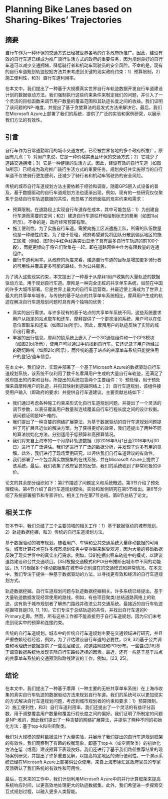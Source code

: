 # Planning Bike Lanes based on Sharing-Bikes’ Trajectories
## 摘要

自行车作为一种环保的交通方式已经被世界各地的许多政府所推广。因此，建设有效的自行车道已经成为推广骑行生活方式的政府的重要任务，因为规划良好的自行车道可以减少交通拥堵，降低骑行者和机动车驾驶员的安全风险。不幸的是，现有的自行车道规划轨迹挖掘方法并未考虑到关键的现实政府约束：1）预算限制，2）施工便利性，和3）自行车道利用率。

在本文中，我们提出了一种基于大规模真实世界自行车轨迹数据开发自行车道建设计划的数据驱动方法。我们强制执行这些约束条件来制定我们的问题，并引入了一个灵活的目标函数来调节用户数量的覆盖范围和其轨迹长度之间的收益。我们证明了该问题的NP-难度，并提出了基于贪婪算法的启发式方法来解决它。最后，我们在Microsoft Azure上部署了我们的系统，提供了广泛的实验和案例研究，以展示我们方法的有效性。

## 引言
自行车作为日常通勤常用的城市交通方式，已经被世界各地的多个政府所推广，原因有几点：1）对用户来说，它是一种价格实惠且环保的交通方式；2）它减少了道路交通拥堵；3）它是一种健康的生活方式。因此，建设有效的自行车道（如图1a所示）已经成为政府推广骑行生活方式的重要任务。规划良好并实施得当的自行车道不仅使骑行更加便利，还减少了骑行者和机动车驾驶员的安全风险。

传统的城市自行车道规划方法主要依赖于经验和调查。随着GPS嵌入式设备的普及，基于数据驱动的自行车道规划方法也逐渐出现，例如，现有的一些研究仅仅聚焦于总结自行车轨迹数据的共性，而忽略了政府面临的现实约束和需求：

- 预算限制。在道路段上实现自行车道存在成本，其中可能包括：1）为创建自行车道而需要的空间；和2）建造自行车道栏杆和绘制标志的费用（如图1(a)所示）。不幸的是，政府经常预算有限。
- 施工便利性。为了实施自行车道，需要向施工区派遣施工队，所需的队伍数量也是一种硬性约束。为了便于管理，政府希望避免将团队分散到偏远地区的施工区域（例如，图1(b)中红色线条突出显示了具有最多自行车轨迹的前100个段），而是更倾向于将它们聚集在一起，即在道路网络中作为有限数量的连通组件。
- 自行车道利用率。从政府的角度来看，建造自行车道的目标是增加更多骑行者的可用性并覆盖更多可能的路线，作为公共服务。

为了纳入这些现实约束，本文提出了一种基于从摩拜1用户收集的大量轨迹的数据驱动方法，用于规划自行车道。摩拜是一种完全无桩的共享单车系统，目前在中国的许多大城市部署。它是世界上最大的自行车运营商，并最近使上海成为了世界上最大的共享单车城市。与传统的基于站点的共享单车系统相比，摩拜用户生成的轨迹在解决自行车道规划问题时具有两个独特的优势：

- 真实的出行需求。与许多现有的基于站点的共享单车系统不同，这些系统要求用户从指定的站点取车和还车，摩拜提供了一个更灵活的系统，用户可以在任意位置取车和还车（如图2(a)所示）。因此，摩拜用户的轨迹反映了实际的城市出行需求。
- 丰富的出行信息。摩拜的锁系统上嵌入了一个3G通信组件和一个GPS模块（如图2(b)所示），使用户可以通过手机找到自行车。它还记录了用户所经过的确切路线（如图2(c)所示），而传统的基于站点的共享单车系统只能提供用户的登记/退车信息。

在本文中，我们设计、实现并部署了一个基于Microsoft Azure的数据驱动自行车道规划系统，该系统不仅利用了数千名摩拜用户生成的大量自行车轨迹，还满足了政府提出的约束和目标。所提出的系统包含两个主要组件：1）预处理，用于预处理来自摩拜用户的轨迹，并将其映射到道路网络上；2）自行车道规划，该组件接受用户输入（即政府的要求）并提供自行车道建议。主要贡献总结如下：

- 我们通过考虑各种施工约束来形式化自行车道规划问题，并提出了一个灵活的调节参数，以表征覆盖用户数量和连续覆盖自行车行程长度之间的设计权衡。该问题证明是NP-难的。
- 我们提出了一种贪婪的网络扩展算法，为基于数据驱动的自行车道规划问题提供了可扩展且近似的解决方案。为了获得更好的效果，我们还提出了两种不同的算法初始化方法，分别适用于低预算和高预算情况。
- 我们对来自上海市的一个月摩拜轨迹数据（即2016年9月1日至2016年9月30日）进行了广泛评估。我们还进行了广泛的数据分析，并发现了许多有用的见解。此外，我们进行了现场案例研究，以评估我们自行车道建议的有效性。
- 我们部署了一个包含真实数据集的在线系统，并在Microsoft Azure上提供了该系统。最后，我们收集了政府官员的反馈，我们的系统收到了非常积极的评价。

论文的其余部分组织如下：第2节描述了问题定义和系统概述。第3节介绍了预处理模块。第4节介绍了自行车道规划模块。实验和案例研究在第5节给出。第6节介绍了系统部署细节和专家评价。相关工作在第7节总结。第8节总结了论文。

## 相关工作
在本节中，我们总结了三个主要领域的相关工作：1）基于数据驱动的城市规划，2）轨迹数据挖掘，和3）传统的自行车道规划方法。

基于数据驱动的城市规划。随着用户、车辆和公共交通系统大量移动数据的可用性，城市计算技术在许多城市规划任务中变得越来越受欢迎，因为大量的移动数据反映了现实世界中的真实出行需求。例如，[39]挖掘出租车轨迹中的模式，以建议道路建设和公共交通项目。[35]根据交通模式和POI分布推断出城市中不同的功能区。[5, 17]根据多个移动数据集在城市中识别潜在的交通模式和异常情况。在本文中，我们专注于提供一种基于数据驱动的方法，以寻找更有效和经济的自行车道规划方式。

轨迹数据挖掘。自行车道规划问题与轨迹数据挖掘相关。许多系统已经提出，基于大量轨迹数据发现经常使用的路线，例如，有些项目聚类/总结道路网络上的轨迹，这有助于城市规划者了解热门路线并改进公共交通系统。最接近的自行车轨迹挖掘项目是[10, 11, 19]，它们专注于总结轨迹的共性，并找出自行车道的K-Primary走廊。然而，所有这些工作都不能直接用于自行车道规划，因为它们未考虑到现实中的预算和连接约束。

传统的自行车道规划。城市中的传统自行车道规划主要在交通领域进行研究，并且严重依赖经验经验，例如，为了评估建设自行车道的必要性，[29, 32]基于公共调查和地理统计数据提供了一些高层建议，如道路网络和POI分布。一些尝试[18]基于调查数据系统地发现实际自行车路线选择的因素。最近，还有一些基于基于站点的共享单车系统的交通预测和路线建议的工作，例如，[23, 25]。

## 结论
在本文中，我们提出了一种基于摩拜（一种主要的无桩共享单车系统）在上海市收集的真实自行车轨迹的数据驱动方法来规划自行车道。我们的系统可以以更加现实的方式解决自行车道规划问题，考虑到城市规划者的约束和要求：1）预算限制，2）施工便利性，和3）自行车道利用率。我们还提出了一个灵活的有益评分函数，用于调整覆盖用户数量和覆盖行程长度之间的偏好。我们证明了所制定的问题是NP-难的，因此我们提出了一种贪婪的网络扩展算法，并提供了两种不同的初始化方法：基于top-k和空间聚类。

我们对大规模的摩拜数据进行了大量实验，并展示了我们提出的自行车道规划框架的有效性。我们观察到了有趣的权衡现象，即基于top-k（或空间聚类）的初始化方法在低（或高）建设预算下表现良好。我们还进行了基于我们路径推荐结果的现场案例研究，并提出了许多重要见解，以提高特定地区的骑行便利性。一个演示系统已经在Microsoft Azure上部署供公众使用，来自上海市徐汇区政府官员的专家反馈确认了我们系统的有效性和可用性。

最后，在未来的工作中，我们计划利用Microsoft Azure中的并行计算框架来提高系统响应时间，以更高效地处理更大的轨迹数据集。此外，我们希望进一步探索交互式规划过程，以融入更多人类智能。